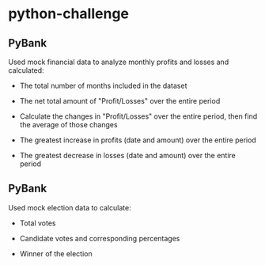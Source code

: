 # python-challenge

## PyBank

Used mock financial data to analyze monthly profits and losses and calculated:

* The total number of months included in the dataset

* The net total amount of "Profit/Losses" over the entire period

* Calculate the changes in "Profit/Losses" over the entire period, then find the average of those changes

* The greatest increase in profits (date and amount) over the entire period

* The greatest decrease in losses (date and amount) over the entire period


## PyBank

Used mock election data to calculate:

* Total votes

* Candidate votes and corresponding percentages

* Winner of the election

